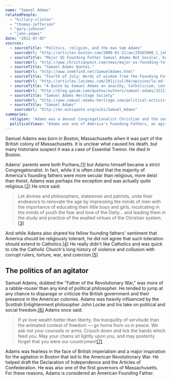 ```yaml
---
name: "Samuel Adams"
relatedPeople:
  - "hillary-clinton"
  - "thomas-jefferson"
  - "gary-johnson"
  - "john-adams"
date: "2012-07-05"
sources:
  - sourceTitle: "Politics, religion, and the man Sam Adams"
    sourceUrl: "http://articles.boston.com/2009-01-21/ae/29265000_1_john-and-abigail-adams-politics-boston-massacre"
  - sourceTitle: "Major US Founding Father Samuel Adams Not Secular, but Religious, Says Author"
    sourceUrl: "http://www.christianpost.com/news/major-us-founding-father-samuel-adams-not-secular-but-religious-says-author-70589/"
  - sourceTitle: "Samuel Adams Quotes."
    sourceUrl: "http://www.seekfind.net/SamuelAdams.html"
  - sourceTitle: "Fourth of July: Words of wisdom from the Founding Fathers"
    sourceUrl: "http://articles.latimes.com/2011/jul/04/opinion/la-ed-founders-20110704"
  - sourceTitle: "A Quote by Samuel Adams on anarchy, Catholicism, confusion, destruction, good, government, laws, leadership, liberty, life, mankind, mercy, politics, reason, religion, and war"
    sourceUrl: "http://blog.gaiam.com/quotes/authors/samuel-adams/32111"
  - sourceTitle: "Samuel Adams Heritage Society"
    sourceUrl: "http://www.samuel-adams-heritage.com/political-activist.html"
  - sourceTitle: "Samuel Adams"
    sourceUrl: "http://en.wikiquote.org/wiki/Samuel_Adams"
summaries:
  religion: "Adams was a devout Congregationalist Christian and the son of devout Puritans. Religion played a role in his politics and he hated Catholics."
  politicalViews: "Adams was one of America's Founding Fathers, an agitator, a rebel, and a fearless critic of the British Empire. He agreed with the early American politician's affinity to Enlightenment political philosophy."
---
```


Samuel Adams was born in Boston, Massachusetts when it was part of the British colony of Massachusetts. It is unclear what caused his death, but many historians suspect it was a case of Essential Tremor. He died in Boston.

Adams' parents were both Puritans,<a class="source-citation" href="#http%3A%2F%2Farticles.boston.com%2F2009-01-21%2Fae%2F29265000_1_john-and-abigail-adams-politics-boston-massacre" title="Politics, religion, and the man Sam Adams">[1]</a> but Adams himself became a strict Congregationalist. In fact, while it is often cited that the majority of America's founding fathers were more secular than religious, more deist than theist, Adams was perhaps the exception and was actually quite religious.<a class="source-citation" href="#http%3A%2F%2Fwww.christianpost.com%2Fnews%2Fmajor-us-founding-father-samuel-adams-not-secular-but-religious-says-author-70589%2F" title="Major US Founding Father Samuel Adams Not Secular, but Religious, Says Author">[2]</a> He once said:

>Let divines and philosophers, statesmen and patriots, unite their endeavors to renovate the age by impressing the minds of men with the importance of educating their little boys and girls, inculcating in the minds of youth the fear and love of the Deity… and leading them in the study and practice of the exalted virtues of the Christian system.<a class="source-citation" href="#http%3A%2F%2Fwww.seekfind.net%2FSamuelAdams.html" title="Samuel Adams Quotes.">[3]</a>

And while Adams also shared his fellow founding fathers' sentiment that America should be religiously tolerant, he did not agree that such toleration should extend to Catholics.<a class="source-citation" href="#http%3A%2F%2Farticles.latimes.com%2F2011%2Fjul%2F04%2Fopinion%2Fla-ed-founders-20110704" title="Fourth of July: Words of wisdom from the Founding Fathers">[4]</a> He really didn't like Catholics and was quick to cite the Catholic Church's long history of violence and collusion with corrupt rulers, torture, war, and coercion.<a class="source-citation" href="#http%3A%2F%2Fblog.gaiam.com%2Fquotes%2Fauthors%2Fsamuel-adams%2F32111" title="A Quote by Samuel Adams on anarchy, Catholicism, confusion, destruction, good, government, laws, leadership, liberty, life, mankind, mercy, politics, reason, religion, and war">[5]</a>

## The politics of an agitator

Samuel Adams, dubbed the "Father of the Revolutionary War," was more of a rabble-rouser than any kind of political philosopher. He tended to jump at any chance to disparage or criticize the British government and their presence in the American colonies. Adams was heavily influenced by the Scottish Enlightenment philosopher John Locke and his take on political and social freedom.<a class="source-citation" href="#http%3A%2F%2Fwww.samuel-adams-heritage.com%2Fpolitical-activist.html" title="Samuel Adams Heritage Society">[6]</a> Adams once said:

>If ye love wealth better than liberty, the tranquility of servitude than the animated contest of freedom — go home from us in peace. We ask not your counsels or arms. Crouch down and lick the hands which feed you. May your chains sit lightly upon you, and may posterity forget that you were our countrymen!<a class="source-citation" href="#http%3A%2F%2Fen.wikiquote.org%2Fwiki%2FSamuel_Adams" title="Samuel Adams">[7]</a>

Adams was fearless in the face of British imperialism and a major inspiration for the agitation in Boston that led to the American Revolutionary War. He helped draft the Declaration of Independence and the Articles of Confederation. He was also one of the first governors of Massachusetts. For these reasons, Adams is considered an American Founding Father.